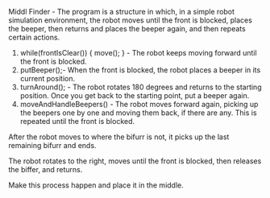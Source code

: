 Middl Finder - The program is a structure in which, in a simple robot simulation environment, the robot moves until the front is blocked, places the beeper, then returns and places the beeper again, and then repeats certain actions.
1. while(frontIsClear()) { move(); } - The robot keeps moving forward until the front is blocked.
2. putBeeper();- When the front is blocked, the robot places a beeper in its current position.
3. turnAround(); - The robot rotates 180 degrees and returns to the starting position. Once you get back to the starting point, put a beeper again.
4. moveAndHandleBeepers() - The robot moves forward again, picking up the beepers one by one and moving them back, if there are any. This is repeated until the front is blocked.

After the robot moves to where the bifurr is not, it picks up the last remaining bifurr and ends.

The robot rotates to the right, moves until the front is blocked, then releases the biffer, and returns.

Make this process happen and place it in the middle.

